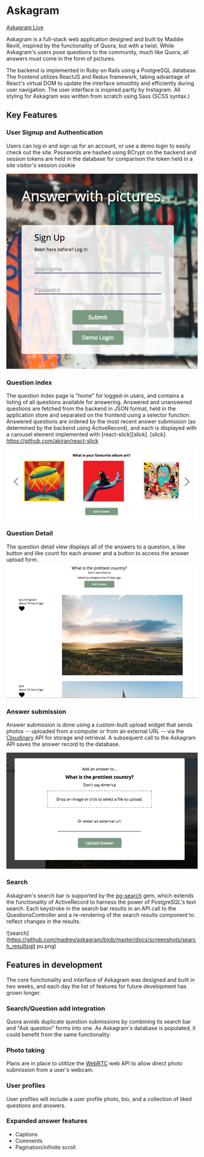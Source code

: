 # Askagram

[Askagram Live][heroku]

[heroku]: http://www.askagram.co


Askagram is a full-stack web application designed and built by Maddie Revill, inspired by the functionality of Quora, but with a twist. While Askagram's users pose questions to the community, much like Quora, all answers must come in the form of pictures.

The backend is implemented in Ruby on Rails using a PostgreSQL database. The frontend utilizes ReactJS and Redux framework, taking advantage of React's virtual DOM to update the interface smoothly and efficiently during user navigation.
The user interface is inspired partly by Instagram. All styling for Askagram was written from scratch using Sass (SCSS syntax.)

## Key Features

### User Signup and Authentication
Users can log in and sign up for an account, or use a demo login to easily check out the site. Passwords are hashed using BCrypt on the backend and session tokens are held in the database for comparison the token held in a site visitor's session cookie

![auth](https://github.com/madrev/askagram/blob/master/docs/screenshots/auth.png)

### Question index
The question index page is "home" for logged-in users, and contains a listing of all questions available for answering. Answered and unanswered questions are fetched from the backend in JSON format, held in the application store and separated on the frontend using a selector function. Answered questions are ordered by the most recent answer submission (as determined by the backend using ActiveRecord), and each is displayed with a carousel element implemented with [react-slick][slick].
[slick]: https://github.com/akiran/react-slick

![question index](https://github.com/madrev/askagram/blob/master/docs/screenshots/answer_detail.png)


### Question Detail
The question detail view displays all of the answers to a question, a like button and like count for each answer and a button to access the answer upload form.
![question detail](https://github.com/madrev/askagram/blob/master/docs/screenshots/question_detail.png)


### Answer submission
Answer submission is done using a custom-built upload widget that sends photos -- uploaded from a computer or from an external URL -- via the [Cloudinary][cloudinary] API for storage and retrieval. A subsequent call to the Askagram API saves the answer record to the database.

[cloudinary]:www.cloudinary.com
![answer upload](https://github.com/madrev/askagram/blob/master/docs/screenshots/answer_upload.png)


### Search
Askagram's search bar is supported by the [pg-search][pg-search] gem, which extends the functionality of ActiveRecord to harness the power of PostgreSQL's text search. Each keystroke in the search bar results in an API call to the QuestionsController and a re-rendering of the search results component to reflect changes in the results.

[pg-search]: https://github.com/Casecommons/pg_search
![search](https://github.com/madrev/askagram/blob/master/docs/screenshots/search_resultsgit pu.png)

## Features in development
The core functionality and interface of Askagram was designed and built in two weeks, and each day the list of features for future development has grown longer.

### Search/Question add integration
 Quora avoids duplicate question submissions by combining its search bar and "Ask question" forms into one. As Askagram's database is populated, it could benefit from the same functionality.

### Photo taking
Plans are in place to utitlize the [WebRTC][webRTC-photos] web API to allow direct photo submission from a user's webcam.

[webRTC-photos]: https://developer.mozilla.org/en-US/docs/Web/API/WebRTC_API/Taking_still_photos

### User profiles
User profiles will include a user profile photo, bio, and a collection of liked questions and answers.

### Expanded answer features
- Captions
- Comments
- Pagination/infinite scroll
